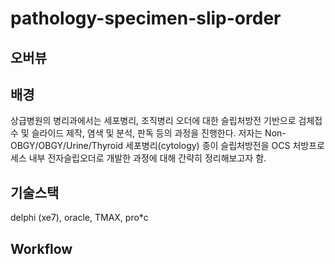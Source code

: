 # pathology-specimen-slip-order

## 오버뷰

## 배경
상급병원의 병리과에서는 세포병리, 조직병리 오더에 대한 슬립처방전 기반으로 검체접수 및 슬라이드 제작, 염색 및 분석, 판독 등의 과정을 진행한다. 저자는 Non-OBGY/OBGY/Urine/Thyroid 세포병리(cytology) 종이 슬립처방전을 OCS 처방프로세스 내부 전자슬립오더로 개발한 과정에 대해 간략히 정리해보고자 함.

## 기술스택
delphi (xe7), oracle, TMAX, pro*c

## Workflow
